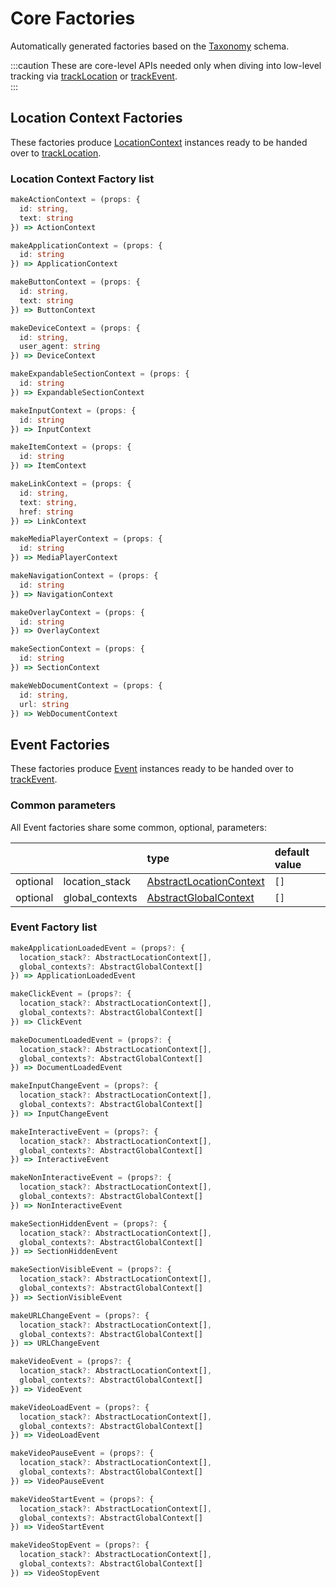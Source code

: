 # Core Factories

Automatically generated factories based on the [Taxonomy](/taxonomy/overview.md) schema. 

:::caution
These are core-level APIs needed only when diving into low-level tracking via [trackLocation](/tracking/api-reference/low-level/trackLocation.md) or [trackEvent](/tracking/api-reference/low-level/trackEvent.md).   
:::

## Location Context Factories
These factories produce [LocationContext](/taxonomy/location-contexts/overview.md) instances ready to be handed over to [trackLocation](/tracking/api-reference/low-level/trackLocation.md).

### Location Context Factory list

```typescript
makeActionContext = (props: { 
  id: string, 
  text: string 
}) => ActionContext
```

```typescript
makeApplicationContext = (props: { 
  id: string 
}) => ApplicationContext
```

```typescript
makeButtonContext = (props: { 
  id: string, 
  text: string 
}) => ButtonContext
```

```typescript
makeDeviceContext = (props: { 
  id: string, 
  user_agent: string 
}) => DeviceContext
```

```typescript
makeExpandableSectionContext = (props: { 
  id: string 
}) => ExpandableSectionContext
```

```typescript
makeInputContext = (props: { 
  id: string 
}) => InputContext
```

```typescript
makeItemContext = (props: { 
  id: string 
}) => ItemContext
```

```typescript
makeLinkContext = (props: { 
  id: string, 
  text: string, 
  href: string 
}) => LinkContext
```

```typescript
makeMediaPlayerContext = (props: { 
  id: string 
}) => MediaPlayerContext
```

```typescript
makeNavigationContext = (props: { 
  id: string 
}) => NavigationContext
```

```typescript
makeOverlayContext = (props: { 
  id: string 
}) => OverlayContext
```

```typescript
makeSectionContext = (props: { 
  id: string 
}) => SectionContext
```

```typescript
makeWebDocumentContext = (props: { 
  id: string, 
  url: string 
}) => WebDocumentContext
```

## Event Factories
These factories produce [Event](/taxonomy/events/overview.md) instances ready to be handed over to [trackEvent](/tracking/api-reference/low-level/trackEvent.md).

### Common parameters
All Event factories share some common, optional, parameters: 

|          |                 | type                                                                              | default value
| :-:      | :--             | :--                                                                               | :--           
| optional | location_stack  | [AbstractLocationContext](/taxonomy/abstract-contexts/AbstractLocationContext.md) | `[]` 
| optional | global_contexts | [AbstractGlobalContext](/taxonomy/abstract-contexts/AbstractGlobalContext.md)     | `[]`

### Event Factory list

```typescript
makeApplicationLoadedEvent = (props?: {
  location_stack?: AbstractLocationContext[],
  global_contexts?: AbstractGlobalContext[]
}) => ApplicationLoadedEvent
```

```typescript
makeClickEvent = (props?: {
  location_stack?: AbstractLocationContext[],
  global_contexts?: AbstractGlobalContext[]
}) => ClickEvent
```

```typescript
makeDocumentLoadedEvent = (props?: {
  location_stack?: AbstractLocationContext[],
  global_contexts?: AbstractGlobalContext[]
}) => DocumentLoadedEvent
```

```typescript
makeInputChangeEvent = (props?: {
  location_stack?: AbstractLocationContext[],
  global_contexts?: AbstractGlobalContext[]
}) => InputChangeEvent
```

```typescript
makeInteractiveEvent = (props?: {
  location_stack?: AbstractLocationContext[],
  global_contexts?: AbstractGlobalContext[]
}) => InteractiveEvent
```

```typescript
makeNonInteractiveEvent = (props?: {
  location_stack?: AbstractLocationContext[],
  global_contexts?: AbstractGlobalContext[]
}) => NonInteractiveEvent
```

```typescript
makeSectionHiddenEvent = (props?: {
  location_stack?: AbstractLocationContext[],
  global_contexts?: AbstractGlobalContext[]
}) => SectionHiddenEvent
```

```typescript
makeSectionVisibleEvent = (props?: {
  location_stack?: AbstractLocationContext[],
  global_contexts?: AbstractGlobalContext[]
}) => SectionVisibleEvent
```

```typescript
makeURLChangeEvent = (props?: {
  location_stack?: AbstractLocationContext[],
  global_contexts?: AbstractGlobalContext[]
}) => URLChangeEvent
```

```typescript
makeVideoEvent = (props?: {
  location_stack?: AbstractLocationContext[],
  global_contexts?: AbstractGlobalContext[]
}) => VideoEvent
```

```typescript
makeVideoLoadEvent = (props?: {
  location_stack?: AbstractLocationContext[],
  global_contexts?: AbstractGlobalContext[]
}) => VideoLoadEvent
```

```typescript
makeVideoPauseEvent = (props?: {
  location_stack?: AbstractLocationContext[],
  global_contexts?: AbstractGlobalContext[]
}) => VideoPauseEvent
```

```typescript
makeVideoStartEvent = (props?: {
  location_stack?: AbstractLocationContext[],
  global_contexts?: AbstractGlobalContext[]
}) => VideoStartEvent
```

```typescript
makeVideoStopEvent = (props?: {
  location_stack?: AbstractLocationContext[],
  global_contexts?: AbstractGlobalContext[]
}) => VideoStopEvent
```
